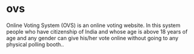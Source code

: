 # ovs
Online Voting System (OVS) is an online voting website. In this system people who have  citizenship of India and whose age is above 18 years of age and any gender can give his/her vote  online without going to any physical polling booth..
